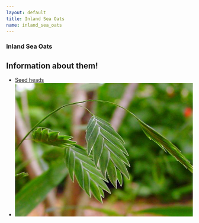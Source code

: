 ```yaml
---
layout: default
title: Inland Sea Oats
name: inland_sea_oats
---
```

### Inland Sea Oats

## Information about them!


* [Seed heads](http://www.wildflower.org/image_archive/640x480/SS500/SS500_077.jpg)
* ![Inland Sea Oats seed heads](/assets/images/grasses/SS500_077.jpg)
